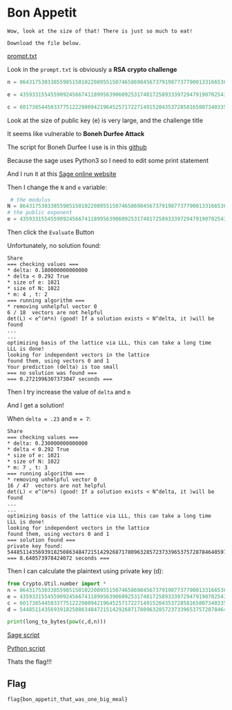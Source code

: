 # Bon Appetit
```
Wow, look at the size of that! There is just so much to eat!

Download the file below.
```
[prompt.txt](prompt.txt)

Look in the `prompt.txt` is obviously a **RSA crypto challenge**
```py
n = 86431753033855985150102208955150746586984567379198773779001331665367046453352820308880271669822455250275431988006538670370772552305524017849991185913742092236107854495476674896994207609393292792117921602704960758666683584350417558805524933062668049116636465650763347823718120563639928978056322149710777096619

e = 43593315545590924566741189956390609253174017258933397294791907025439424425774036889638411588405163282027748339397612059157433970580764560513322386317250465583343254411506953895016705520492303066099891805233630388103484393657354623514864187319578938539051552967682959449373268200012558801313113531016410903723

c = 6017385445033775122298094219645257172271491520435372858165807340335108272067850311951631832540055908237902072239439990174700038153658826905580623598761388867106266417340542206012950531616502674237610428277052393911078615817819668756516229271606749753721145798023983027473008670407713937202613809743778378902
```
Look at the size of public key (e) is very large, and the challenge title

It seems like vulnerable to **Boneh Durfee Attack**

The script for Boneh Durfee I use is in this [github](https://github.com/mimoo/RSA-and-LLL-attacks/blob/master/boneh_durfee.sage)

Because the sage uses Python3 so I need to edit some print statement

And I run it at this [Sage online website](https://sagecell.sagemath.org/)

Then I change the `N` and `e` variable:
```py
 # the modulus
N = 86431753033855985150102208955150746586984567379198773779001331665367046453352820308880271669822455250275431988006538670370772552305524017849991185913742092236107854495476674896994207609393292792117921602704960758666683584350417558805524933062668049116636465650763347823718120563639928978056322149710777096619
# the public exponent
e = 43593315545590924566741189956390609253174017258933397294791907025439424425774036889638411588405163282027748339397612059157433970580764560513322386317250465583343254411506953895016705520492303066099891805233630388103484393657354623514864187319578938539051552967682959449373268200012558801313113531016410903723
```
Then click the `Evaluate` Button

Unfortunately, no solution found:
```
Share
=== checking values ===
* delta: 0.180000000000000
* delta < 0.292 True
* size of e: 1021
* size of N: 1022
* m: 4 , t: 2
=== running algorithm ===
* removing unhelpful vector 0
6 / 18  vectors are not helpful
det(L) < e^(m*n) (good! If a solution exists < N^delta, it )will be found
...
...
optimizing basis of the lattice via LLL, this can take a long time
LLL is done!
looking for independent vectors in the lattice
found them, using vectors 0 and 1
Your prediction (delta) is too small
=== no solution was found ===
=== 0.2721996307373047 seconds ===
```

Then I try increase the value of `delta` and `m`

And I get a solution! 

When `delta = .23` and `m = 7`:
```
Share
=== checking values ===
* delta: 0.230000000000000
* delta < 0.292 True
* size of e: 1021
* size of N: 1022
* m: 7 , t: 3
=== running algorithm ===
* removing unhelpful vector 0
16 / 47  vectors are not helpful
det(L) < e^(m*n) (good! If a solution exists < N^delta, it )will be found
...
...
optimizing basis of the lattice via LLL, this can take a long time
LLL is done!
looking for independent vectors in the lattice
found them, using vectors 0 and 1
=== solution found ===
private key found: 5448511435693918250863484721514292687178096328572373396537572878464059764348289027
=== 8.640573978424072 seconds ===
```
Then I can calculate the plaintext using private key (d):
```py
from Crypto.Util.number import *
n = 86431753033855985150102208955150746586984567379198773779001331665367046453352820308880271669822455250275431988006538670370772552305524017849991185913742092236107854495476674896994207609393292792117921602704960758666683584350417558805524933062668049116636465650763347823718120563639928978056322149710777096619
e = 43593315545590924566741189956390609253174017258933397294791907025439424425774036889638411588405163282027748339397612059157433970580764560513322386317250465583343254411506953895016705520492303066099891805233630388103484393657354623514864187319578938539051552967682959449373268200012558801313113531016410903723
c = 6017385445033775122298094219645257172271491520435372858165807340335108272067850311951631832540055908237902072239439990174700038153658826905580623598761388867106266417340542206012950531616502674237610428277052393911078615817819668756516229271606749753721145798023983027473008670407713937202613809743778378902
d = 5448511435693918250863484721514292687178096328572373396537572878464059764348289027

print(long_to_bytes(pow(c,d,n)))
```
[Sage script](solve.sage)

[Python script](solve.sage)

Thats the flag!!!

## Flag
```
flag{bon_appetit_that_was_one_big_meal}
```